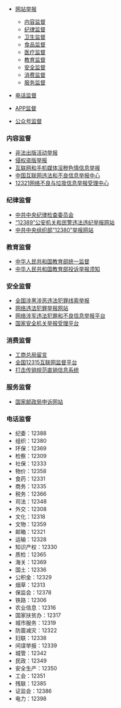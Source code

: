 
* [网站举报](#网站监督)
    * [内容监督](#内容监督)
    * [纪律监督](#纪律监督)
    * [卫生监督](#卫生监督)
    * [食品监督](#食品监督)
    * [医疗监督](#医疗监督)
    * [教育监督](#教育监督)
    * [安全监督](#安全监督)
    * [消费监督](#消费监督)
    * [服务监督](#服务监督)

* [电话监督](#电话监督)
* [APP监督](#APP监督)
* [公众号监督](#公众号监督)
    
### 内容监督
* [非法出版活动举报](http://www.sapprft.gov.cn/sapprft/channels/6977.shtml)
* [侵权盗版举报](http://www.sapprft.gov.cn/sapprft/channels/6979.shtml)
* [互联网和手机媒体淫秽色情信息举报](http://www.sapprft.gov.cn/channels/6978.shtml)
* [中国互联网违法和不良信息举报中心](http://www.12377.cn/node_552909.htm)
* [12321网络不良与垃圾信息举报受理中心](https://www.12321.cn/)

### 纪律监督
* [中共中央纪律检查委员会](http://www.12388.gov.cn/)
* [“12389”公安机关和民警违法违纪举报网站](http://www.12389.gov.cn/clueAction_clueStatement.action)
* [中共中央组织部“12380”举报网站](http://www.12380.gov.cn/jubaoxuzhi.html)

### 教育监督
* [中华人民共和国教育部统一监督](http://www.moe.gov.cn/jyb_xxgk/index.html#5)
* [中华人民共和国教育部投诉举报须知](http://www.moe.gov.cn/jyb_hygq/hygq_tsjb/201505/t20150520_184529.html)

### 安全监督
* [全国涉黑涉恶违法犯罪线索举报](http://www.12389.gov.cn:7878/)
* [网络违法犯罪举报网站](http://www.cyberpolice.cn/wfjb/frame/impeach/chooseImpeachAnonymous.jsp)
* [网络涉军违法犯罪和不良信息举报平台](http://www.pla110.cn/index/reportcategory/categorylist)
* [国家安全机关举报受理平台](https://www.12339.gov.cn/)

### 消费监督
* [工商总局留言](http://gzhd.saic.gov.cn:8280/robot/MessageNotes.html)
* [全国12315互联网监督平台](http://www.12315.cn/)
* [打击传销规范直销信息系统](http://zxjg.saic.gov.cn/mrktwcms/directsale/exposuretel/html/doc1068.html)


### 服务监督
* [国家邮政局申诉网站](http://sswz.spb.gov.cn/)


### 电话监督
* 纪委：12388
* 组织：12380
* 环保：12369
* 检察：12309
* 社保：12333
* 物价：12358
* 食药：12331
* 商务：12335
* 税务：12366
* 司法：12348
* 外交：12308
* 文化：12318
* 文物：12359
* 邮箱：12321
* 运输：12328
* 知识产权：12330
* 质检：12365
* 海关：12369
* 国土：12336
* 公积金：12329
* 烟草：12313
* 保监会：12378
* 铁路：12306
* 农业信息：12316
* 国家扶贫办：12317
* 城市服务：12319
* 防震减灾：12322
* 妇联：12338
* 间谍举报：12339
* 城管：12342
* 民政：12349
* 安全生产：12350
* 工会：12351
* 残联：12385
* 证监会：12386
* 电力：12398